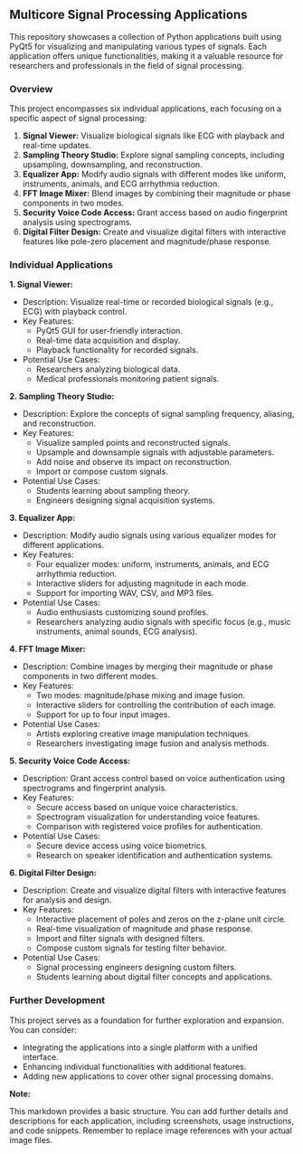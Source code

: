 ## Multicore Signal Processing Applications

This repository showcases a collection of Python applications built using PyQt5 for visualizing and manipulating various types of signals. Each application offers unique functionalities, making it a valuable resource for researchers and professionals in the field of signal processing.

### Overview

This project encompasses six individual applications, each focusing on a specific aspect of signal processing:

1. **Signal Viewer:** Visualize biological signals like ECG with playback and real-time updates.
2. **Sampling Theory Studio:** Explore signal sampling concepts, including upsampling, downsampling, and reconstruction.
3. **Equalizer App:** Modify audio signals with different modes like uniform, instruments, animals, and ECG arrhythmia reduction.
4. **FFT Image Mixer:** Blend images by combining their magnitude or phase components in two modes.
5. **Security Voice Code Access:** Grant access based on audio fingerprint analysis using spectrograms.
6. **Digital Filter Design:** Create and visualize digital filters with interactive features like pole-zero placement and magnitude/phase response.

### Individual Applications

**1. Signal Viewer:**

- Description: Visualize real-time or recorded biological signals (e.g., ECG) with playback control.
- Key Features:
    - PyQt5 GUI for user-friendly interaction.
    - Real-time data acquisition and display.
    - Playback functionality for recorded signals.
- Potential Use Cases:
    - Researchers analyzing biological data.
    - Medical professionals monitoring patient signals.

**2. Sampling Theory Studio:**

- Description: Explore the concepts of signal sampling frequency, aliasing, and reconstruction.
- Key Features:
    - Visualize sampled points and reconstructed signals.
    - Upsample and downsample signals with adjustable parameters.
    - Add noise and observe its impact on reconstruction.
    - Import or compose custom signals.
- Potential Use Cases:
    - Students learning about sampling theory.
    - Engineers designing signal acquisition systems.

**3. Equalizer App:**

- Description: Modify audio signals using various equalizer modes for different applications.
- Key Features:
    - Four equalizer modes: uniform, instruments, animals, and ECG arrhythmia reduction.
    - Interactive sliders for adjusting magnitude in each mode.
    - Support for importing WAV, CSV, and MP3 files.
- Potential Use Cases:
    - Audio enthusiasts customizing sound profiles.
    - Researchers analyzing audio signals with specific focus (e.g., music instruments, animal sounds, ECG analysis).

**4. FFT Image Mixer:**

- Description: Combine images by merging their magnitude or phase components in two different modes.
- Key Features:
    - Two modes: magnitude/phase mixing and image fusion.
    - Interactive sliders for controlling the contribution of each image.
    - Support for up to four input images.
- Potential Use Cases:
    - Artists exploring creative image manipulation techniques.
    - Researchers investigating image fusion and analysis methods.

**5. Security Voice Code Access:**

- Description: Grant access control based on voice authentication using spectrograms and fingerprint analysis.
- Key Features:
    - Secure access based on unique voice characteristics.
    - Spectrogram visualization for understanding voice features.
    - Comparison with registered voice profiles for authentication.
- Potential Use Cases:
    - Secure device access using voice biometrics.
    - Research on speaker identification and authentication systems.

**6. Digital Filter Design:**

- Description: Create and visualize digital filters with interactive features for analysis and design.
- Key Features:
    - Interactive placement of poles and zeros on the z-plane unit circle.
    - Real-time visualization of magnitude and phase response.
    - Import and filter signals with designed filters.
    - Compose custom signals for testing filter behavior.
- Potential Use Cases:
    - Signal processing engineers designing custom filters.
    - Students learning about digital filter concepts and applications.

### Further Development

This project serves as a foundation for further exploration and expansion. You can consider:

- Integrating the applications into a single platform with a unified interface.
- Enhancing individual functionalities with additional features.
- Adding new applications to cover other signal processing domains.

**Note:**

This markdown provides a basic structure. You can add further details and descriptions for each application, including screenshots, usage instructions, and code snippets. Remember to replace image references with your actual image files.

